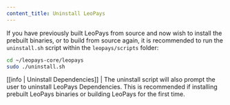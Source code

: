 ```yaml
---
content_title: Uninstall LeoPays
---
```


If you have previously built LeoPays from source and now wish to install the prebuilt binaries, or to build from source again, it is recommended to run the `uninstall.sh` script within the `leopays/scripts` folder:

```sh
cd ~/leopays-core/leopays
sudo ./uninstall.sh
```

[[info | Uninstall Dependencies]]
| The uninstall script will also prompt the user to uninstall LeoPays Dependencies. This is recommended if installing prebuilt LeoPays binaries or building LeoPays for the first time.
